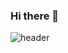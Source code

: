 ### Hi there 👋
![header](https://capsule-render.vercel.app/api?type=waving&color=auto&height=200&section=header&text=FigureKim%20render&animation=fadeIn&fontAlign=80&fontSize=70)
<!--
**figurekim317/figurekim317** is a ✨ _special_ ✨ repository because its `README.md` (this file) appears on your GitHub profile.

Here are some ideas to get you started:

- 🔭 I’m currently working on ...
- 🌱 I’m currently learning ...
- 👯 I’m looking to collaborate on ...
- 🤔 I’m looking for help with ...
- 💬 Ask me about ...
- 📫 How to reach me: ...
- 😄 Pronouns: ...
- ⚡ Fun fact: ...
-->
